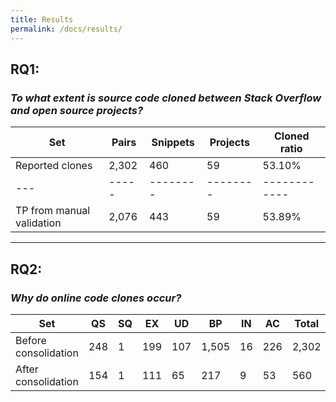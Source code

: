 ```yaml
---
title: Results
permalink: /docs/results/
---
```


## RQ1:
### *To what extent is source code cloned between Stack Overflow and open source projects?*

Set | Pairs | Snippets | Projects | Cloned ratio
--- | ----- | -------- | -------- | ------------
Reported clones | 2,302 | 460 | 59 | 53.10%
--- | ----- | -------- | -------- | ------------
TP from manual validation | 2,076 | 443 | 59 | 53.89%

***

## RQ2:
### *Why do online code clones occur?*

Set | QS | SQ | EX | UD | BP | IN | AC | Total
--- | -- | -- | -- | -- | -- | -- | -- | -----
Before consolidation | 248 | 1 | 199 | 107 | 1,505 | 16 | 226 | 2,302
After consolidation | 154 | 1 | 111 | 65 | 217 | 9 | 53 | 560
